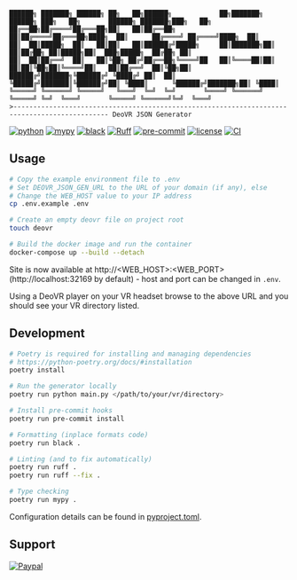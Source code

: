 ```text
██████╗ ███████╗ ██████╗ ██╗   ██╗██████╗            ██╗███████╗ ██████╗ ███╗   ██╗       ██████╗ ███████╗███╗   ██╗
██╔══██╗██╔════╝██╔═══██╗██║   ██║██╔══██╗           ██║██╔════╝██╔═══██╗████╗  ██║      ██╔════╝ ██╔════╝████╗  ██║
██║  ██║█████╗  ██║   ██║██║   ██║██████╔╝█████╗     ██║███████╗██║   ██║██╔██╗ ██║█████╗██║  ███╗█████╗  ██╔██╗ ██║
██║  ██║██╔══╝  ██║   ██║╚██╗ ██╔╝██╔══██╗╚════╝██   ██║╚════██║██║   ██║██║╚██╗██║╚════╝██║   ██║██╔══╝  ██║╚██╗██║
██████╔╝███████╗╚██████╔╝ ╚████╔╝ ██║  ██║      ╚█████╔╝███████║╚██████╔╝██║ ╚████║      ╚██████╔╝███████╗██║ ╚████║
╚═════╝ ╚══════╝ ╚═════╝   ╚═══╝  ╚═╝  ╚═╝       ╚════╝ ╚══════╝ ╚═════╝ ╚═╝  ╚═══╝       ╚═════╝ ╚══════╝╚═╝  ╚═══╝
>---------------------------------------------------------------------------------------------- DeoVR JSON Generator
```

[![python](https://img.shields.io/badge/python-3.11-%233776AB?style=flat-square&logo=python)](https://www.python.org)
[![mypy](https://www.mypy-lang.org/static/mypy_badge.svg)](https://mypy-lang.org)
[![black](https://img.shields.io/badge/code%20style-black-black.svg?style=flat-square&logo=stylelint)](https://github.com/psf/black)
[![Ruff](https://img.shields.io/endpoint?url=https://raw.githubusercontent.com/astral-sh/ruff/main/assets/badge/v2.json)](https://github.com/astral-sh/ruff)
[![pre-commit](https://img.shields.io/badge/pre--commit-enabled-brightgreen?style=flat-square&logo=pre-commit)](https://pre-commit.com)
[![license](https://img.shields.io/badge/license-MIT-blue?style=flat-square)](https://opensource.org/licenses/MIT)
[![CI](https://github.com/zubedev/deovr-json-gen/actions/workflows/ci.yml/badge.svg)](https://github.com/zubedev/deovr-json-gen/actions/workflows/ci.yml)

## Usage

```bash
# Copy the example environment file to .env
# Set DEOVR_JSON_GEN_URL to the URL of your domain (if any), else
# Change the WEB_HOST value to your IP address
cp .env.example .env

# Create an empty deovr file on project root
touch deovr

# Build the docker image and run the container
docker-compose up --build --detach
```
Site is now available at http://<WEB_HOST>:<WEB_PORT> (http://localhost:32169 by default) - host and port can be changed in `.env`.

Using a DeoVR player on your VR headset browse to the above URL and you should see your VR directory listed.

## Development

```bash
# Poetry is required for installing and managing dependencies
# https://python-poetry.org/docs/#installation
poetry install

# Run the generator locally
poetry run python main.py </path/to/your/vr/directory>

# Install pre-commit hooks
poetry run pre-commit install

# Formatting (inplace formats code)
poetry run black .

# Linting (and to fix automatically)
poetry run ruff .
poetry run ruff --fix .

# Type checking
poetry run mypy .
```

Configuration details can be found in [pyproject.toml](pyproject.toml).

## Support
[![Paypal](https://img.shields.io/badge/Paypal-@MdZubairBeg-253B80?&logo=paypal)](https://paypal.me/MdZubairBeg/10)
